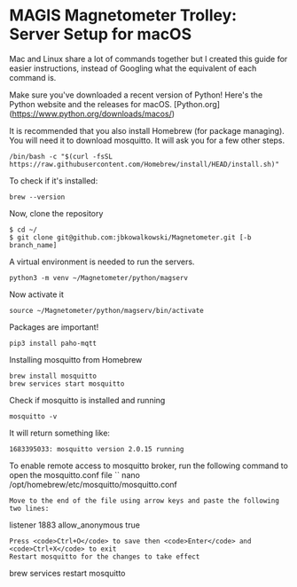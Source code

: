 # MAGIS Magnetometer Trolley: Server Setup for macOS

Mac and Linux share a lot of commands together but I created this guide for easier instructions, instead of Googling what the equivalent of each command is. 

Make sure you've downloaded a recent version of Python! Here's the Python website and the releases for macOS. [Python.org] (https://www.python.org/downloads/macos/)

It is recommended that you also install Homebrew (for package managing). You will need it to download mosquitto. It will ask you for a few other steps. 
```
/bin/bash -c "$(curl -fsSL https://raw.githubusercontent.com/Homebrew/install/HEAD/install.sh)"
```
To check if it's installed:
```
brew --version
```
Now, clone the repository
```
$ cd ~/
$ git clone git@github.com:jbkowalkowski/Magnetometer.git [-b branch_name]
```

A virtual environment is needed to run the servers. 
```
python3 -m venv ~/Magnetometer/python/magserv
```
Now activate it
```
source ~/Magnetometer/python/magserv/bin/activate
```
Packages are important!
```
pip3 install paho-mqtt
```
Installing mosquitto from Homebrew
```
brew install mosquitto
brew services start mosquitto
```
Check if mosquitto is installed and running
```
mosquitto -v
```
It will return something like:
```
1683395033: mosquitto version 2.0.15 running
```
To enable remote access to mosquitto broker, run the following command to open the mosquitto.conf file
``
nano /opt/homebrew/etc/mosquitto/mosquitto.conf
```
Move to the end of the file using arrow keys and paste the following two lines:
```
listener 1883
allow_anonymous true
```
Press <code>Ctrl+O</code> to save then <code>Enter</code> and <code>Ctrl+X</code> to exit
Restart mosquitto for the changes to take effect
```
brew services restart mosquitto
```











